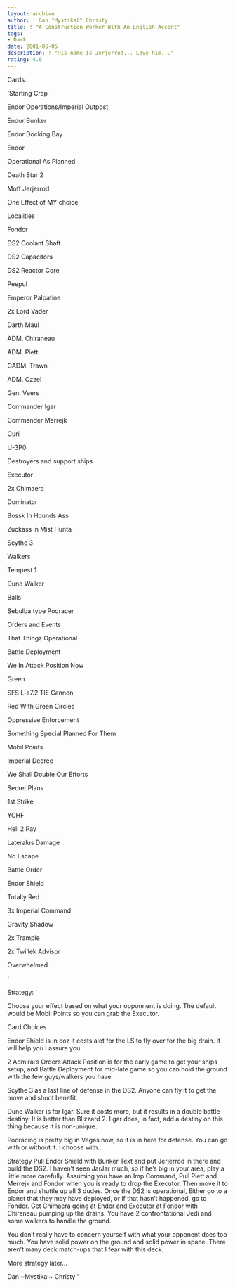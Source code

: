 ```yaml
---
layout: archive
author: ! Dan "Mystikal" Christy
title: ! "A Construction Worker With An English Accent"
tags:
- Dark
date: 2001-06-05
description: ! "His name is Jerjerrod... Love him..."
rating: 4.0
---
```

Cards: 

'Starting Crap

Endor Operations/Imperial Outpost

Endor Bunker

Endor Docking Bay

Endor

Operational As Planned

Death Star 2

Moff Jerjerrod

One Effect of MY choice


Localities

Fondor

DS2 Coolant Shaft

DS2 Capacitors

DS2 Reactor Core


Peepul

Emperor Palpatine

2x Lord Vader

Darth Maul

ADM. Chiraneau

ADM. Piett

GADM. Trawn

ADM. Ozzel

Gen. Veers

Commander Igar

Commander Merrejk

Guri

U-3P0


Destroyers and support ships

Executor

2x Chimaera

Dominator

Bossk In Hounds Ass

Zuckass in Mist Hunta

Scythe 3


Walkers

Tempest 1

Dune Walker


Balls

Sebulba type Podracer


Orders and Events

That Thingz Operational

Battle Deployment

We In Attack Position Now


Green

SFS L-s7.2 TIE Cannon


Red With Green Circles

Oppressive Enforcement

Something Special Planned For Them

Mobil Points

Imperial Decree

We Shall Double Our Efforts

Secret Plans

1st Strike

YCHF

Hell 2 Pay

Lateralus Damage

No Escape

Battle Order

Endor Shield


Totally Red

3x Imperial Command

Gravity Shadow

2x Trample

2x Twi’lek Advisor

Overwhelmed






'

Strategy: '

Choose your effect based on what your opponnent is doing. The default would be Mobil Points so you can grab the Executor. 


Card Choices

Endor Shield is in coz it costs alot for the LS to fly over for the big drain. It will help you I assure you. 


2 Admiral’s Orders Attack Position is for the early game to get your ships setup, and Battle Deployment for mid-late game so you can hold the ground with the few guys/walkers you have.


Scythe 3 as a last line of defense in the DS2. Anyone can fly it to get the move and shoot benefit.


Dune Walker is for Igar. Sure it costs more, but it results in a double battle destiny. It is better than Blizzard 2. I gar does, in fact, add a destiny on this thing because it is non-unique. 


Podracing is pretty big in Vegas now, so it is in here for defense. You can go with or without it. I choose with...


Strategy Pull Endor Shield with Bunker Text and put Jerjerrod in there and build the DS2. I haven’t seen JarJar much, so if he’s big in your area, play a little more carefully. Assuming you have an Imp Command, Pull Piett and Merrejk and Fondor when you is ready to drop the Executor. Then move it to Endor and shuttle up all 3 dudes. Once the DS2 is operational, Either go to a planet that they may have deployed, or if that hasn’t happened, go to Fondor. Get Chimaera going at Endor and Executor at Fondor with Chiraneau pumping up the drains. You have 2 confrontational Jedi and some walkers to handle the ground.


You don’t really have to concern yourself with what your opponent does too much. You have solid power on the ground and solid power in space. There aren’t many deck match-ups that I fear with this deck. 


More strategy later... 


Dan ~Mystikal~ Christy  '